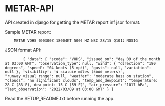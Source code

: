 # METAR-API

API created in django for getting the METAR  report inf json format.

Sample METAR report:

        METAR VOHS 090300Z 18004KT 5000 HZ NSC 28/15 Q1017 NOSIG

JSON format API: 

`        {
          "data": {
            "scode": "VOHS",
            "issued_on": "day 09 of the month at 03:00 GMT",
            "observation_type": null,
            "wind": {
              "direction": "180 degrees",
              "speed": "04 knots (5 mph)",
              "gusts": null,
              "variation": null
            },
            "visibility": "4 statute miles (5000 meters)",
            "runway_visual_range": null,
            "weather": "moderate haze on station",
            "clouds": "no significant clouds",
            "temp_and_dewpoint": "temperature: 28 C (83 F), dew point: 15 C (59 F)",
            "air_pressure": "1017 hPa",
            "last_observation": "2022/03/09 at 03:00 GMT"
          }
        }`

Read the SETUP_README.txt before running the app.